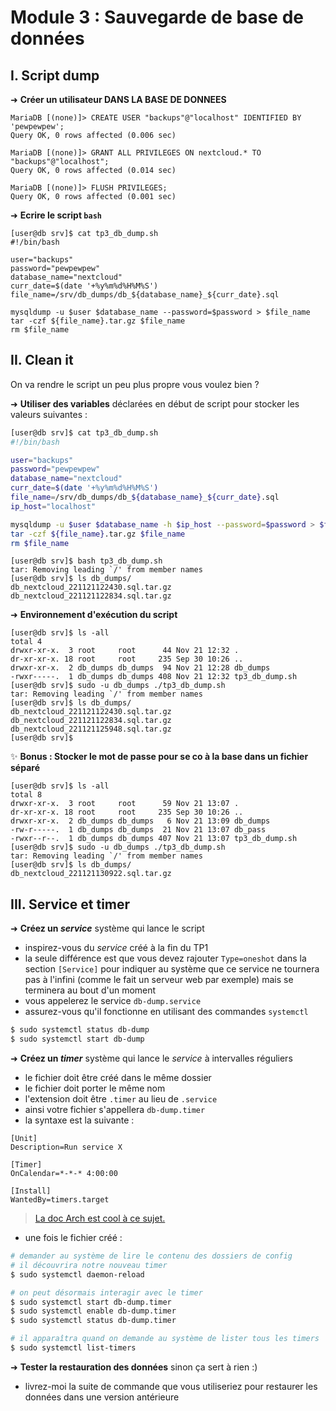 # Module 3 : Sauvegarde de base de données


## I. Script dump

➜ **Créer un utilisateur DANS LA BASE DE DONNEES**

```
MariaDB [(none)]> CREATE USER "backups"@"localhost" IDENTIFIED BY 'pewpewpew';
Query OK, 0 rows affected (0.006 sec)

MariaDB [(none)]> GRANT ALL PRIVILEGES ON nextcloud.* TO "backups"@"localhost";
Query OK, 0 rows affected (0.014 sec)

MariaDB [(none)]> FLUSH PRIVILEGES;
Query OK, 0 rows affected (0.001 sec)
```

➜ **Ecrire le script `bash`**

```
[user@db srv]$ cat tp3_db_dump.sh 
#!/bin/bash

user="backups"
password="pewpewpew"
database_name="nextcloud"
curr_date=$(date '+%y%m%d%H%M%S')
file_name=/srv/db_dumps/db_${database_name}_${curr_date}.sql

mysqldump -u $user $database_name --password=$password > $file_name
tar -czf ${file_name}.tar.gz $file_name
rm $file_name
```

## II. Clean it

On va rendre le script un peu plus propre vous voulez bien ?

➜ **Utiliser des variables** déclarées en début de script pour stocker les valeurs suivantes :

```bash
[user@db srv]$ cat tp3_db_dump.sh 
#!/bin/bash

user="backups"
password="pewpewpew"
database_name="nextcloud"
curr_date=$(date '+%y%m%d%H%M%S')
file_name=/srv/db_dumps/db_${database_name}_${curr_date}.sql
ip_host="localhost"

mysqldump -u $user $database_name -h $ip_host --password=$password > $file_name
tar -czf ${file_name}.tar.gz $file_name
rm $file_name
```

```
[user@db srv]$ bash tp3_db_dump.sh 
tar: Removing leading `/' from member names
[user@db srv]$ ls db_dumps/
db_nextcloud_221121122430.sql.tar.gz  db_nextcloud_221121122834.sql.tar.gz
```

➜ **Environnement d'exécution du script**
```
[user@db srv]$ ls -all
total 4
drwxr-xr-x.  3 root     root      44 Nov 21 12:32 .
dr-xr-xr-x. 18 root     root     235 Sep 30 10:26 ..
drwxr-xr-x.  2 db_dumps db_dumps  94 Nov 21 12:28 db_dumps
-rwxr-----.  1 db_dumps db_dumps 408 Nov 21 12:32 tp3_db_dump.sh
[user@db srv]$ sudo -u db_dumps ./tp3_db_dump.sh 
tar: Removing leading `/' from member names
[user@db srv]$ ls db_dumps/
db_nextcloud_221121122430.sql.tar.gz  db_nextcloud_221121122834.sql.tar.gz  db_nextcloud_221121125948.sql.tar.gz
[user@db srv]$
```

✨ **Bonus : Stocker le mot de passe pour se co à la base dans un fichier séparé**

```
[user@db srv]$ ls -all
total 8
drwxr-xr-x.  3 root     root      59 Nov 21 13:07 .
dr-xr-xr-x. 18 root     root     235 Sep 30 10:26 ..
drwxr-xr-x.  2 db_dumps db_dumps   6 Nov 21 13:09 db_dumps
-rw-r-----.  1 db_dumps db_dumps  21 Nov 21 13:07 db_pass
-rwxr--r--.  1 db_dumps db_dumps 407 Nov 21 13:07 tp3_db_dump.sh
[user@db srv]$ sudo -u db_dumps ./tp3_db_dump.sh 
tar: Removing leading `/' from member names
[user@db srv]$ ls db_dumps/
db_nextcloud_221121130922.sql.tar.gz
```

## III. Service et timer

➜ **Créez un *service*** système qui lance le script

- inspirez-vous du *service* créé à la fin du TP1
- la seule différence est que vous devez rajouter `Type=oneshot` dans la section `[Service]` pour indiquer au système que ce service ne tournera pas à l'infini (comme le fait un serveur web par exemple) mais se terminera au bout d'un moment
- vous appelerez le service `db-dump.service`
- assurez-vous qu'il fonctionne en utilisant des commandes `systemctl`

```bash
$ sudo systemctl status db-dump
$ sudo systemctl start db-dump
```

➜ **Créez un *timer*** système qui lance le *service* à intervalles réguliers

- le fichier doit être créé dans le même dossier
- le fichier doit porter le même nom
- l'extension doit être `.timer` au lieu de `.service`
- ainsi votre fichier s'appellera `db-dump.timer`
- la syntaxe est la suivante :

```systemd
[Unit]
Description=Run service X

[Timer]
OnCalendar=*-*-* 4:00:00

[Install]
WantedBy=timers.target
```

> [La doc Arch est cool à ce sujet.](https://wiki.archlinux.org/title/systemd/Timers)

- une fois le fichier créé :

```bash
# demander au système de lire le contenu des dossiers de config
# il découvrira notre nouveau timer
$ sudo systemctl daemon-reload

# on peut désormais interagir avec le timer
$ sudo systemctl start db-dump.timer
$ sudo systemctl enable db-dump.timer
$ sudo systemctl status db-dump.timer

# il apparaîtra quand on demande au système de lister tous les timers
$ sudo systemctl list-timers
```

➜ **Tester la restauration des données** sinon ça sert à rien :)

- livrez-moi la suite de commande que vous utiliseriez pour restaurer les données dans une version antérieure